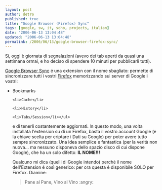 ```yaml
---
layout: post
author: detro
published: true
title: "Google Browser (Firefox) Sync"
tags: [google, sw, it, soho, projects, italian]
date: "2006-06-13 13:04:48"
updated: "2006-06-13 13:04:48"
permalink: /2006/06/13/google-browser-firefox-sync/
---
```


Si, oggi è giornata di segnalazioni (avevo dei tab aperti da quasi una settimana ormai, e ho deciso di spendere 10 minuti per pubblicarli tutti).

<a href="http://tools.google.com/firefox/browsersync/install.html">
Google Browser Sync</a> é una extension con il nome sbagliato: permette di sincronizzare tutti i vostri <a href="http://www.mozilla.org/firefox/">Firefox</a> memorizzando sui server di Google i vostri:
<ul>
<li>Bookmarks</li>

	<li>Cache</li>

	<li>History</li>

	<li>Tabs/Session</li></ul>
e di tenerli costantemente aggiornati. In  questo modo, una volta installata l'extension su di un Firefox, basta il vostro account Google (e la chiave scelta per criptare i Dati su Google) per poter avere tutto sempre sincronizzato.
Una idea semplice e fantastica (per la verità non nuova... ma nessuno disponeva dello spazio disco di cui dispone Google), che ha un solo difetto: <strong>IL NOME!!!</strong>

Qualcuno mi dica (quelli di Google intendo) perché il nome dell'Extension é così generico: per ora questa é disponibile SOLO per Firefox.
Diamine:
<blockquote>Pane al Pane, Vino al Vino :angry:</blockquote>

